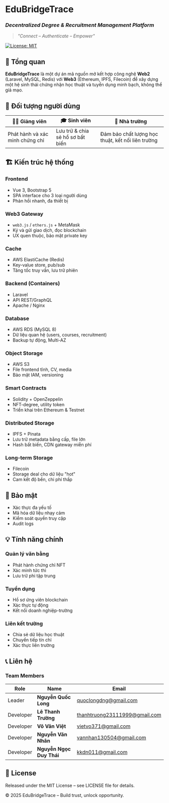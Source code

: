 # EduBridgeTrace

### *Decentralized Degree & Recruitment Management Platform*
> *"Connect – Authenticate – Empower"*

[![License: MIT](https://img.shields.io/badge/License-MIT-green.svg)](LICENSE)

## 📖 Tổng quan

**EduBridgeTrace** là một dự án mã nguồn mở kết hợp công nghệ **Web2** (Laravel, MySQL, Redis) với **Web3** (Ethereum, IPFS, Filecoin) để xây dựng một hệ sinh thái chứng nhận học thuật và tuyển dụng minh bạch, không thể giả mạo.

## 👥 Đối tượng người dùng

| 👩‍🏫 Giảng viên | 🎓 Sinh viên | 💼 Nhà trường |
|----------------|-------------|-------------------|
| Phát hành và xác minh chứng chỉ | Lưu trữ & chia sẻ hồ sơ bất biến | Đảm bảo chất lượng học thuật, kết nối liên trường |

## 🏗️ Kiến trúc hệ thống

### Frontend
- Vue 3, Bootstrap 5
- SPA interface cho 3 loại người dùng
- Phản hồi nhanh, đa thiết bị

### Web3 Gateway
- `web3.js` / `ethers.js` + MetaMask
- Ký và gửi giao dịch, đọc blockchain
- UX quen thuộc, bảo mật private key

### Cache
- AWS ElastiCache (Redis)
- Key-value store, pub/sub
- Tăng tốc truy vấn, lưu trữ phiên

### Backend (Containers)
- Laravel
- API REST/GraphQL
- Apache / Nginx

### Database
- AWS RDS (MySQL 8)
- Dữ liệu quan hệ (users, courses, recruitment)
- Backup tự động, Multi-AZ

### Object Storage
- AWS S3
- File frontend tĩnh, CV, media
- Bảo mật IAM, versioning

### Smart Contracts
- Solidity + OpenZeppelin
- NFT-degree, utility token
- Triển khai trên Ethereum & Testnet

### Distributed Storage
- IPFS + Pinata
- Lưu trữ metadata bằng cấp, file lớn
- Hash bất biến, CDN gateway miễn phí

### Long-term Storage
- Filecoin
- Storage deal cho dữ liệu "hot"
- Cam kết độ bền, chi phí thấp

## 🔐 Bảo mật

- Xác thực đa yếu tố
- Mã hóa dữ liệu nhạy cảm
- Kiểm soát quyền truy cập
- Audit logs

## 💡 Tính năng chính

### Quản lý văn bằng
- Phát hành chứng chỉ NFT
- Xác minh tức thì
- Lưu trữ phi tập trung

### Tuyển dụng
- Hồ sơ ứng viên blockchain
- Xác thực tự động
- Kết nối doanh nghiệp-trường

### Liên kết trường
- Chia sẻ dữ liệu học thuật
- Chuyển tiếp tín chỉ
- Xác thực liên trường

## 📞 Liên hệ

### Team Members
| Role      | Name                    | Email                                                                 |
| --------- | ----------------------- | --------------------------------------------------------------------- |
| Leader    | **Nguyễn Quốc Long**     | [quoclongdng@gmail.com](mailto:quoclongdng@gmail.com)                 |
| Developer | **Lê Thanh Trường**      | [thanhtruong23111999@gmail.com](mailto:thanhtruong23111999@gmail.com) |
| Developer | **Võ Văn Việt**          | [vietvo371@gmail.com](mailto:vietvo371@gmail.com)                     |
| Developer | **Nguyễn Văn Nhân**      | [vannhan130504@gmail.com](mailto:vannhan130504@gmail.com)             |
| Developer | **Nguyễn Ngọc Duy Thái** | [kkdn011@gmail.com](mailto:kkdn011@gmail.com)                         |

## 📝 License

Released under the MIT License – see LICENSE file for details.

© 2025 EduBridgeTrace – Build trust, unlock opportunity.
